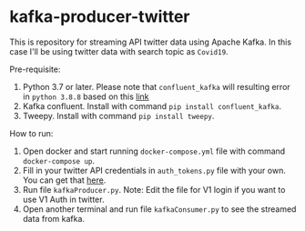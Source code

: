 # kafka-producer-twitter

This is repository for streaming API twitter data using Apache Kafka. In this case I'll be using twitter data with search topic as `Covid19`.

Pre-requisite:
1. Python 3.7 or later. Please note that `confluent_kafka` will resulting error in `python 3.8.8` based on this [link](https://github.com/confluentinc/confluent-kafka-python/issues/1186) 
2. Kafka confluent. Install with command `pip install confluent_kafka`.
3. Tweepy. Install with command `pip install tweepy`.

How to run:
1. Open docker and start running `docker-compose.yml` file with command `docker-compose up`.
2. Fill in your twitter API credentials in `auth_tokens.py` file with your own. You can get that [here](developer.twitter.com).
3. Run file `kafkaProducer.py`. Note: Edit the file for V1 login if you want to use V1 Auth in twitter.
4. Open another terminal and run file `kafkaConsumer.py` to see the streamed data from kafka.
